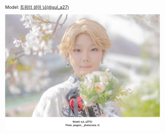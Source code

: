 ﻿---
dddd: 2024.04.07 양시숲 벚꽃
nickname: 설아
sns_type: x
sns_id: sul_a27
---

<a name="sul_a27"></a>
Model: <a href="https://x.com/sul_a27" target="_blank">트위터 설아 님(@sul_a27)</a>

![DSC09780-Bearbeitet.jpg](/assets/img/2024/04-07/설아/DSC09780-Bearbeitet.jpg)